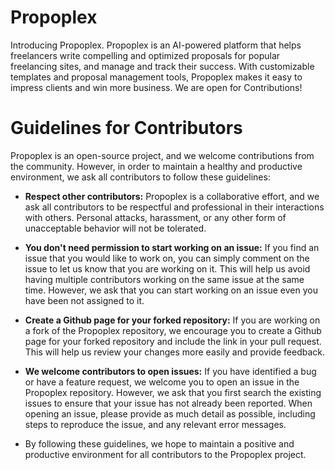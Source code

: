 # Propoplex
Introducing Propoplex. Propoplex is an AI-powered platform that helps freelancers write compelling and optimized proposals for popular freelancing sites, and manage and track their success. With customizable templates and proposal management tools, Propoplex makes it easy to impress clients and win more business. We are open for Contributions!
# Guidelines for Contributors
Propoplex is an open-source project, and we welcome contributions from the community. However, in order to maintain a healthy and productive environment, we ask all contributors to follow these guidelines:

- **Respect other contributors:** Propoplex is a collaborative effort, and we ask all contributors to be respectful and professional in their interactions with others. Personal attacks, harassment, or any other form of unacceptable behavior will not be tolerated.

- **You don't need permission to start working on an issue:** If you find an issue that you would like to work on, you can simply comment on the issue to let us know that you are working on it. This will help us avoid having multiple contributors working on the same issue at the same time. However, we ask that you can start working on an issue even you have been not assigned to it.

- **Create a Github page for your forked repository:** If you are working on a fork of the Propoplex repository, we encourage you to create a Github page for your forked repository and include the link in your pull request. This will help us review your changes more easily and provide feedback.

- **We welcome contributors to open issues:** If you have identified a bug or have a feature request, we welcome you to open an issue in the Propoplex repository. However, we ask that you first search the existing issues to ensure that your issue has not already been reported. When opening an issue, please provide as much detail as possible, including steps to reproduce the issue, and any relevant error messages.

- By following these guidelines, we hope to maintain a positive and productive environment for all contributors to the Propoplex project.
